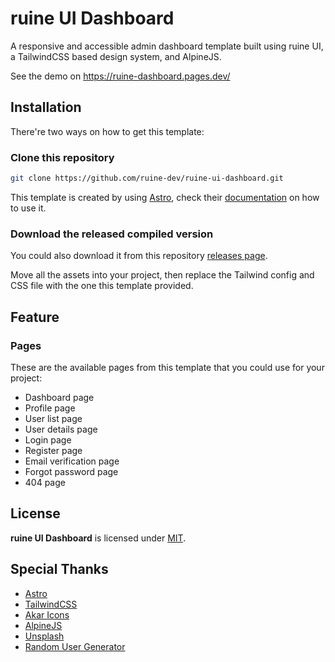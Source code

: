 # ruine UI Dashboard
A responsive and accessible admin dashboard template built using ruine UI, a TailwindCSS based design system, and AlpineJS.

See the demo on https://ruine-dashboard.pages.dev/

## Installation
There're two ways on how to get this template:
### Clone this repository
```bash
git clone https://github.com/ruine-dev/ruine-ui-dashboard.git
```
This template is created by using [Astro](https://astro.build), check their [documentation](https://docs.astro.build/getting-started/) on how to use it.
### Download the released compiled version
You could also download it from this repository [releases page](https://github.com/ruine-dev/ruine-ui-dashboard/releases).

Move all the assets into your project, then replace the Tailwind config and CSS file with the one this template provided.
## Feature

### Pages

These are the available pages from this template that you could use for your project:

- Dashboard page
- Profile page
- User list page
- User details page
- Login page
- Register page
- Email verification page
- Forgot password page
- 404 page

## License

**ruine UI Dashboard** is licensed under [MIT](https://opensource.org/licenses/MIT).

## Special Thanks
- [Astro](https://astro.build)
- [TailwindCSS](https://tailwindcss.com)
- [Akar Icons](https://akaricons.com)
- [AlpineJS](https://alpinejs.dev)
- [Unsplash](https://unsplash.com)
- [Random User Generator](https://randomuser.me)
